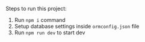Steps to run this project:

1. Run `npm i` command
2. Setup database settings inside `ormconfig.json` file
3. Run `npm run dev` to start dev
